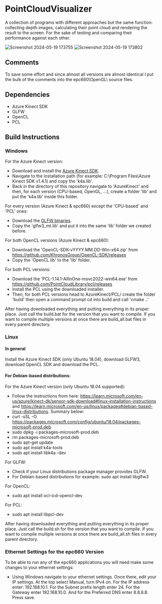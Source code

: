 # PointCloudVisualizer
A collection of programs with different approaches but the same function: collecting depth images, calculating their point cloud and rendering the result to the screen. For the sake of testing and comparing their performance against each other.

![Screenshot 2024-05-19 173755](https://github.com/jhebbel/PointCloudVisualizer/assets/75396907/b10fffad-d2f4-4445-bbfc-6b7d377412e2)
![Screenshot 2024-05-19 173802](https://github.com/jhebbel/PointCloudVisualizer/assets/75396907/663a93ee-d93b-4b9d-8acf-08af31874cfc)

## Comments
To save some effort and since almost all versions are almost identical I put the bulk of the comments into the epc660\OpenGL\ source files.

## Dependencies
- Azure Kinect SDK
- GLFW
- OpenCL
- PCL

## Build Instructions
### Windows
For the Azure Kinect version:
- Download and install the [Azure Kinect SDK](https://learn.microsoft.com/en-us/azure/kinect-dk/sensor-sdk-download).
- Navigate to the installation path (for example: C:\Program Files\Azure Kinect SDK v1.4.1) and copy the 'k4a.lib'.
- Back in the directory of this repository navigate to 'AzureKinect' and then, for each version (CPU-based, OpenGL, ...), create a folder 'lib' and put the 'k4a.lib' inside this folder.

For every version (Azure Kinect & epc660) except the 'CPU-based' and 'PCL' ones:
- Download the [GLFW binaries](https://www.glfw.org/download/).
- Copy the 'glfw3_mt.lib' and put it into the same 'lib' folder we created before.

For both OpenCL versions (Azure Kinect & epc660):
- Download the 'OpenCL-SDK-vYYYY.MM.DD-Win-x64.zip' from https://github.com/KhronosGroup/OpenCL-SDK/releases
- Copy the 'OpenCL.lib' to the 'lib' folder.

For both PCL versions:
- Download the 'PCL-1.14.1-AllInOne-msvc2022-win64.exe' from https://github.com/PointCloudLibrary/pcl/releases
- Install the PCL using the downloaded installer.
- Then, for both PCL versions head to AzureKinect/PCL/ create the folder 'build' then open a command prompt cd into build and call 'cmake ..'

After having downloaded everything and putting everything in its proper place. Just call the build.bat for the version that you want to compile. If you want to compile multiple versions at once there are build_all.bat files in every parent directory.

### Linux
#### In general
Install the Azure Kinect SDK (only Ubuntu 18.04), download GLFW3, download OpenCL SDK and download the PCL.

#### For Debian-based distributions:

For the Azure Kinect version (only Ubuntu 18.04 supported):
- Follow the instructions from here: https://learn.microsoft.com/en-us/azure/kinect-dk/sensor-sdk-download#linux-installation-instructions and https://learn.microsoft.com/en-us/linux/packages#debian-based-linux-distributions. Summary below:
- curl -sSL -O https://packages.microsoft.com/config/ubuntu/18.04/packages-microsoft-prod.deb
- sudo dpkg -i packages-microsoft-prod.deb
- rm packages-microsoft-prod.deb
- sudo apt-get update
- sudo apt install k4a-tools
- sudo apt install libk4a<major>.<minor>-dev

For GLFW:
- Check if your Linux distributions package manager provides GLFW.
- For Debian-based distributions for example: sudo apt install libglfw3

For OpenCL:
- sudo apt install ocl-icd-opencl-dev

For PCL:
- sudo apt install libpcl-dev

After having downloaded everything and putting everything in its proper place. Just call the build.sh for the version that you want to compile. If you want to compile multiple versions at once there are build_all.sh files in every parent directory.

### Ethernet Settings for the epc660 Version
To be able to run any of the epc660 applications you will need make some changes to your ethernet settings:
- Using Windows navigate to your ethernet settings. Once there, edit your IP settings. At the top select Manual, turn IPv4 on. For the IP address enter: 192.168.10.1. For the Subnet prefix length enter 24. For the Gateway enter 192.168.10.0. And for the Preferred DNS enter 8.8.8.8. Press save.

